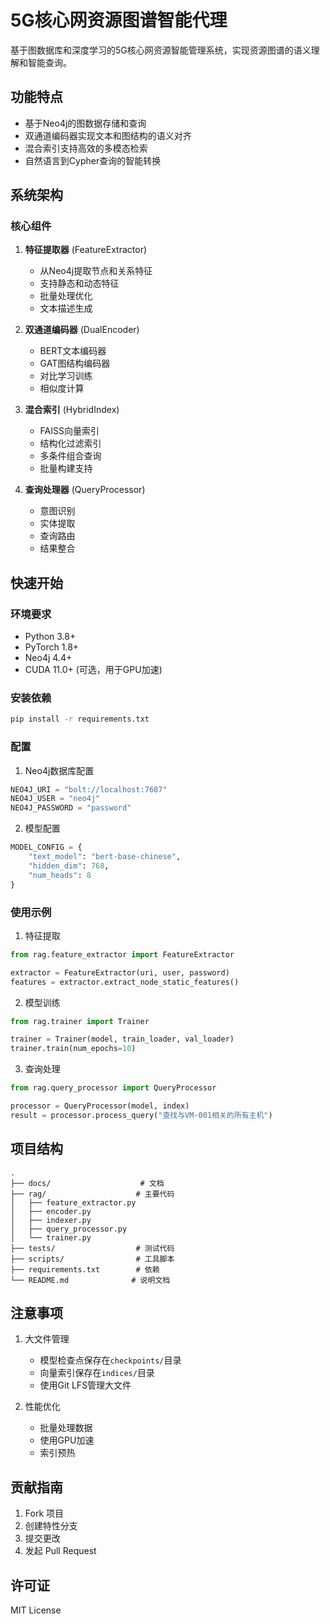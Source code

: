 # 5G核心网资源图谱智能代理

基于图数据库和深度学习的5G核心网资源智能管理系统，实现资源图谱的语义理解和智能查询。

## 功能特点

- 基于Neo4j的图数据存储和查询
- 双通道编码器实现文本和图结构的语义对齐
- 混合索引支持高效的多模态检索
- 自然语言到Cypher查询的智能转换

## 系统架构

### 核心组件

1. **特征提取器** (FeatureExtractor)
   - 从Neo4j提取节点和关系特征
   - 支持静态和动态特征
   - 批量处理优化
   - 文本描述生成

2. **双通道编码器** (DualEncoder)
   - BERT文本编码器
   - GAT图结构编码器
   - 对比学习训练
   - 相似度计算

3. **混合索引** (HybridIndex)
   - FAISS向量索引
   - 结构化过滤索引
   - 多条件组合查询
   - 批量构建支持

4. **查询处理器** (QueryProcessor)
   - 意图识别
   - 实体提取
   - 查询路由
   - 结果整合

## 快速开始

### 环境要求

- Python 3.8+
- PyTorch 1.8+
- Neo4j 4.4+
- CUDA 11.0+ (可选，用于GPU加速)

### 安装依赖

```bash
pip install -r requirements.txt
```

### 配置

1. Neo4j数据库配置
```python
NEO4J_URI = "bolt://localhost:7687"
NEO4J_USER = "neo4j"
NEO4J_PASSWORD = "password"
```

2. 模型配置
```python
MODEL_CONFIG = {
    "text_model": "bert-base-chinese",
    "hidden_dim": 768,
    "num_heads": 8
}
```

### 使用示例

1. 特征提取
```python
from rag.feature_extractor import FeatureExtractor

extractor = FeatureExtractor(uri, user, password)
features = extractor.extract_node_static_features()
```

2. 模型训练
```python
from rag.trainer import Trainer

trainer = Trainer(model, train_loader, val_loader)
trainer.train(num_epochs=10)
```

3. 查询处理
```python
from rag.query_processor import QueryProcessor

processor = QueryProcessor(model, index)
result = processor.process_query("查找与VM-001相关的所有主机")
```

## 项目结构

```
.
├── docs/                    # 文档
├── rag/                    # 主要代码
│   ├── feature_extractor.py
│   ├── encoder.py
│   ├── indexer.py
│   ├── query_processor.py
│   └── trainer.py
├── tests/                  # 测试代码
├── scripts/                # 工具脚本
├── requirements.txt        # 依赖
└── README.md              # 说明文档
```

## 注意事项

1. 大文件管理
   - 模型检查点保存在`checkpoints/`目录
   - 向量索引保存在`indices/`目录
   - 使用Git LFS管理大文件

2. 性能优化
   - 批量处理数据
   - 使用GPU加速
   - 索引预热

## 贡献指南

1. Fork 项目
2. 创建特性分支
3. 提交更改
4. 发起 Pull Request

## 许可证

MIT License
